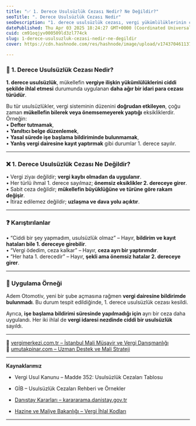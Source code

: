 ```yaml
---
title: "✅ 1. Derece Usulsüzlük Cezası Nedir? Ne Değildir?"
seoTitle: ". Derece Usulsüzlük Cezası Nedir"
seoDescription: "1. derece usulsüzlük cezası, vergi yükümlülüklerinin ciddi ihlalinde uygulanır. Farklılıkları ve neler olmadığını keşfedin"
datePublished: Thu Apr 03 2025 18:24:27 GMT+0000 (Coordinated Universal Time)
cuid: cm91oqjyv000509ld3zl774ck
slug: 1-derece-usulsuzluk-cezasi-nedir-ne-degildir
cover: https://cdn.hashnode.com/res/hashnode/image/upload/v1743704611370/ae554691-ce34-4f72-a203-c6385d8d6336.webp

---
```


### 🔹 1. Derece Usulsüzlük Cezası Nedir?

**1\. derece usulsüzlük**, mükellefin **vergiye ilişkin yükümlülüklerini ciddi şekilde ihlal etmesi** durumunda uygulanan **daha ağır bir idari para cezası türüdür**.

Bu tür usulsüzlükler, vergi sisteminin düzenini **doğrudan etkileyen**, çoğu zaman **mükellefin bilerek veya önemsemeyerek yaptığı** eksikliklerdir. Örneğin:  
• **Defter tutmamak**,  
• **Yanıltıcı belge düzenlemek**,  
• **Yasal sürede işe başlama bildiriminde bulunmamak**,  
• **Yanlış vergi dairesine kayıt yaptırmak** gibi durumlar 1. derece sayılır.

---

### ❌ 1. Derece Usulsüzlük Cezası Ne Değildir?

• Vergi ziyaı değildir; **vergi kaybı olmadan da uygulanır**.  
• Her türlü ihmal 1. derece sayılmaz; **önemsiz eksiklikler 2. dereceye girer**.  
• Sabit ceza değildir; **mükellefin büyüklüğüne ve türüne göre rakam değişir**.  
• İtiraz edilemez değildir; **uzlaşma ve dava yolu açıktır**.

---

### ❓ Karıştırılanlar

• “Ciddi bir şey yapmadım, usulsüzlük olmaz” – Hayır, **bildirim ve kayıt hataları bile 1. dereceye girebilir**.  
• “Vergi ödedim, ceza kalkar” – Hayır, **ceza ayrı bir yaptırımdır**.  
• “Her hata 1. derecedir” – Hayır, **şekli ama önemsiz hatalar 2. dereceye girer**.

---

### 🧠 Uygulama Örneği

Adem Otomotiv, yeni bir şube açmasına rağmen **vergi dairesine bildirimde bulunmadı**. Bu durum tespit edildiğinde, 1. derece usulsüzlük cezası kesildi.

Ayrıca, **işe başlama bildirimi süresinde yapılmadığı için** ayrı bir ceza daha uygulandı. Her iki ihlal de **vergi idaresi nezdinde ciddi bir usulsüzlük** sayıldı.

---

📎 [vergimerkezi.com.tr – İstanbul Mali Müşavir ve Vergi Danışmanlığı](https://vergimerkezi.com.tr)  
📎 [umutakpinar.com – Uzman Destek ve Mali Strateji](https://umutakpinar.com)

---

**Kaynaklarımız**

* Vergi Usul Kanunu – Madde 352: Usulsüzlük Cezaları Tablosu
    
* GİB – Usulsüzlük Cezaları Rehberi ve Örnekler
    
* [Danıştay Kararları – karararama.danistay.gov.tr](https://karararama.danistay.gov.tr/)
    
* [Hazine ve Maliye Bakanlığı – Vergi İhlal Kodları](https://www.vdk.gov.tr/)
    

---